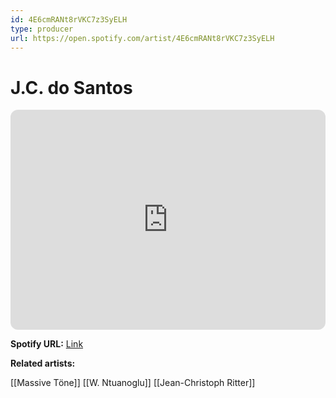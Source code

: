 ```yaml
---
id: 4E6cmRANt8rVKC7z3SyELH
type: producer
url: https://open.spotify.com/artist/4E6cmRANt8rVKC7z3SyELH
---
```

# J.C. do Santos

<iframe style="border-radius:12px" src="https://open.spotify.com/embed/artist/4E6cmRANt8rVKC7z3SyELH" width="100%" height="352" frameBorder="0" allowfullscreen="" allow="autoplay; clipboard-write; encrypted-media; fullscreen; picture-in-picture" loading="lazy"></iframe>

**Spotify URL:** [Link](https://open.spotify.com/artist/4E6cmRANt8rVKC7z3SyELH)

**Related artists:**

[[Massive Töne]]
[[W. Ntuanoglu]]
[[Jean-Christoph Ritter]]
